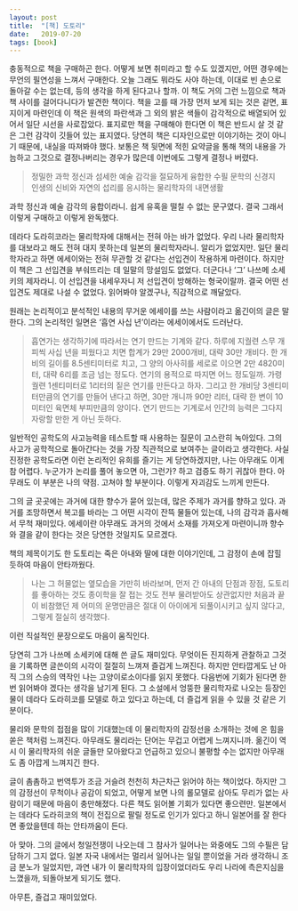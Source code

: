 ```yaml
---
layout: post
title:  "[책] 도토리"
date:   2019-07-20
tags: [book]
---
```


  충동적으로 책을 구매하곤 한다. 어떻게 보면 취미라고 할 수도 있겠지만, 어떤 경우에는 무언의 필연성을 느껴서 구매한다. 오늘 그래도 뭐라도 사야 하는데, 이대로 빈 손으로 돌아갈 수는 없는데, 등의 생각을 하게 된다고나 할까. 이 책도 거의 그런 느낌으로 책과 책 사이를 걸어다니다가 발견한 책이다. 책을 고를 때 가장 먼저 보게 되는 것은 겉면, 표지이게 마련인데 이 책은 원색의 파란색과 그 외의 밝은 색들이 감각적으로 배열되어 있어서 일단 시선을 사로잡았다. 표지로만 책을 구매해야 한다면 이 책은 반드시 살 것 같은 그런 감각이 깃들어 있는 표지였다. 당연히 책은 디자인으로만 이야기하는 것이 아니기 때문에, 내실을 따져봐야 했다. 보통은 책 뒷면에 적힌 요약글을 통해 책의 내용을 가늠하고 그것으로 결정나버리는 경우가 많은데 이번에도 그렇게 결정나 버렸다.

<blockquote>
정밀한 과학 정신과 섬세한 예술 감각을 절묘하게 융합한 수필 문학의 신경지</br>
인생의 신비와 자연의 섭리를 응시하는 물리학자의 내면생활
</blockquote>

  과학 정신과 예술 감각의 융합이라니. 쉽게 유혹을 떨칠 수 없는 문구였다. 결국 그래서 이렇게 구매하고 이렇게 완독했다.

  데라다 도라히코라는 물리학자에 대해서는 전혀 아는 바가 없었다. 우리 나라 물리학자를 대보라고 해도 전혀 대지 못하는데 일본의 물리학자라니. 알리가 없었지만. 일단 물리학자라고 하면 에세이와는 전혀 무관할 것 같다는 선입견이 작용하게 마련이다. 하지만 이 책은 그 선입견을 부숴뜨리는 데 일말의 망설임도 없었다. 더군다나 ‘그’ 나쓰메 소세키의 제자라니. 이 선입견을 내세우자니 저 선입견이 방해하는 형국이랄까. 결국 어떤 선입견도 제대로 나설 수 없었다. 읽어봐야 알겠구나, 직감적으로 깨달았다.

  원래는 논리적이고 분석적인 내용의 무거운 에세이를 쓰는 사람이라고 옮긴이의 글은 말한다. 그의 논리적인 일면은 ‘흡연 사십 년’이라는 에세이에서도 드러난다.

<blockquote>
흡연가는 생각하기에 따라서는 연기 만드는 기계와 같다. 하루에 지궐련 스무 개피씩 사십 년을 피웠다고 치면 합계가 29만 2000개비, 대략 30만 개비다. 한 개비의 길이를 8.5센티미터로 치고, 그 양의 아사히를 세로로 이으면 2만 4820미터, 대략 6리를 조금 넘는 정도다. 연기의 용적으로 따지면 어느 정도일까. 가령 궐련 1센티미터로 1리터의 짙은 연기를 만든다고 하자. 그리고 한 개비당 3센티미터만큼의 연기를 만들어 낸다고 하면, 30만 개니까 90만 리터, 대략 한 변이 10미터인 육면체 부피만큼의 양이다. 연기 만드는 기계로서 인간의 능력은 그다지 자랑할 만한 게 아닌 듯하다.
</blockquote>

  일반적인 공학도의 사고능력을 테스트할 때 사용하는 질문이 고스란히 녹아있다. 그의 사고가 공학적으로 돌아간다는 것을 가장 직관적으로 보여주는 글이라고 생각한다. 사실 진정한 공학도라면 이런 논리적인 유희를 즐기는 게 당연하겠지만, 나는 아무래도 이게 참 어렵다. 누군가가 논리를 풀어 놓으면 아, 그런가? 하고 검증도 하기 귀찮아 한다. 아무래도 이 부분은 나의 약점. 고쳐야 할 부분이다. 이렇게 자괴감도 느끼게 만든다.

  그의 글 곳곳에는 과거에 대한 향수가 묻어 있는데, 많은 주제가 과거를 향하고 있다. 과거를 조망하면서 복고를 바라는 그 어떤 시각이 잔뜩 물들어 있는데, 나의 감각과 흡사해서 무척 재미있다. 에세이란 아무래도 과거의 것에서 소재를 가져오게 마련이니까 향수와 결을 같이 한다는 것은 당연한 것일지도 모르겠다.

  책의 제목이기도 한 도토리는 죽은 아내와 딸에 대한 이야기인데, 그 감정이 손에 잡힐 듯하여 마음이 안타까웠다.

<blockquote>
나는 그 허물없는 옆모습을 가만히 바라보며, 먼저 간 아내의 단점과 장점, 도토리를 좋아하는 것도 종이학을 잘 접는 것도 전부 물려받아도 상관없지만 처음과 끝이 비참했던 제 어미의 운명만큼은 절대 이 아이에게 되풀이시키고 싶지 않다고, 그렇게 절실히 생각했다.
</blockquote>

  이런 직설적인 문장으로도 마음이 움직인다.

  당연히 그가 나쓰메 소세키에 대해 쓴 글도 재미있다. 무엇이든 진지하게 관찰하고 그것을 기록하면 글쓴이의 시각이 절절히 느껴져 즐겁게 느껴진다. 하지만 안타깝게도 난 아직 그의 스승의 역작인 나는 고양이로소이다를 읽지 못했다. 다음번에 기회가 된다면 한번 읽어봐야 겠다는 생각을 남기게 된다. 그 소설에서 엉뚱한 물리학자로 나오는 등장인물이 데라다 도라히코를 모델로 하고 있다고 하는데, 더 즐겁게 읽을 수 있을 것 같은 기분이다.

  물리와 문학의 접점을 많이 기대했는데 이 물리학자의 감정선을 소개하는 것에 온 힘을 쏟은 책처럼 느껴진다. 아무래도 물리라는 단어는 무겁고 어렵게 느껴지니까. 옮긴이 역시 이 물리학자의 쉬운 글들만 모아왔다고 언급하고 있으니 불평할 수는 없지만 아무래도 좀 아깝게 느껴지긴 한다.

  글이 촘촘하고 번역투가 조금 거슬려 천천히 차근차근 읽어야 하는 책이었다. 하지만 그의 감정선이 무척이나 공감이 되었고, 어떻게 보면 나의 롤모델로 삼아도 무리가 없는 사람이기 때문에 마음이 충만해졌다. 다른 책도 읽어볼 기회가 있다면 좋으련만. 일본에서는 데라다 도라히코의 책이 전집으로 팔릴 정도로 인기가 있다고 하니 일본어를 잘 한다면 좋았을텐데 하는 안타까움이 든다.

  아 맞아. 그의 글에서 청일전쟁이 나오는데 그 참사가 일어나는 와중에도 그의 수필은 담담하기 그지 없다. 일본 자국 내에서는 멀리서 일어나는 일일 뿐이었을 거라 생각하니 조금 분노가 일었지만, 과연 내가 이 물리학자의 입장이었더라도 우리 나라에 측은지심을 느꼈을까, 되돌아보게 되기도 했다.

  아무튼, 즐겁고 재미있었다.